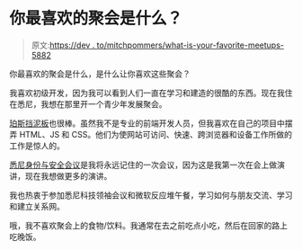 # 你最喜欢的聚会是什么？

> 原文:[https://dev . to/mitchpommers/what-is-your-favorite-meetups-5882](https://dev.to/mitchpommers/what-are-your-favourite-meetups-5882)

你最喜欢的聚会是什么，是什么让你喜欢这些聚会？

我喜欢初级开发，因为我可以看到人们一直在学习和建造的很酷的东西。现在我住在悉尼，我想在那里开一个青少年发展聚会。

[珀斯挡泥板](https://twitter.com/fendersperth)也很棒。虽然我不是专业的前端开发人员，但我喜欢在自己的项目中摆弄 HTML、JS 和 CSS。他们为使网站可访问、快速、跨浏览器和设备工作所做的工作是惊人的。

[悉尼身份与安全会议](https://twitter.com/ISM_Sydney)是我将永远记住的一次会议，因为这是我第一次在会上做演讲，现在我想做更多的演讲。

我也热衷于参加悉尼科技领袖会议和微软反应堆午餐，学习如何与朋友交流、学习和建立关系网。

哦，我不喜欢聚会上的食物/饮料。我通常在去之前吃点小吃，然后在回家的路上吃晚饭。